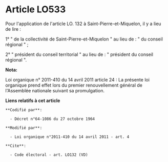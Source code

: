 # Article LO533

Pour l'application de l'article LO. 132 à Saint-Pierre-et-Miquelon, il y a lieu de lire : 

1° " de la collectivité de Saint-Pierre-et-Miquelon " au lieu de : " du conseil régional " ; 

2° " président du conseil territorial " au lieu de : " président du conseil régional ".

**Nota:**

Loi organique n° 2011-410 du 14 avril 2011 article 24 : La présente loi organique prend effet lors du premier renouvellement
général de l'Assemblée nationale suivant sa promulgation.

**Liens relatifs à cet article**

	**Codifié par**:

	  - Décret n°64-1086 du 27 octobre 1964

	**Modifié par**:

	  - Loi organique n°2011-410 du 14 avril 2011 - art. 4

	**Cite**:

	  - Code électoral - art. LO132 (VD)
